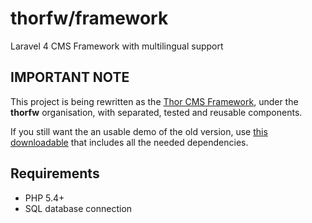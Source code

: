 thorfw/framework
=====
Laravel 4 CMS Framework with multilingual support

## IMPORTANT NOTE

This project is being rewritten as the [Thor CMS Framework](https://github.com/thorfw), under the   **thorfw** organisation, with separated, tested and reusable components.

If you still want the an usable demo of the old version, use [this downloadable](https://github.com/thorfw/starter/releases/download/0.1.0/thorfw-0.1.0.zip) that includes all the needed dependencies.

## Requirements
* PHP 5.4+
* SQL database connection
